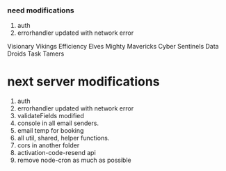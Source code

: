 ### need modifications

1. auth
2. errorhandler updated with network error

Visionary Vikings
Efficiency Elves
Mighty Mavericks
Cyber Sentinels
Data Droids
Task Tamers

# next server modifications

1. auth
2. errorhandler updated with network error
3. validateFields modified
4. console in all email senders.
5. email temp for booking
6. all util, shared, helper functions.
7. cors in another folder
8. activation-code-resend api
9. remove node-cron as much as possible
